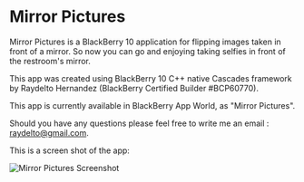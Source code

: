 # Mirror Pictures

Mirror Pictures is a BlackBerry 10 application for flipping images taken in front of a mirror. So now you can go and enjoying taking selfies in front of the restroom's mirror.

This app was created using BlackBerry 10 C++ native Cascades framework by Raydelto Hernandez (BlackBerry Certified Builder #BCP60770). 

This app is currently available in BlackBerry App World, as "Mirror Pictures".

Should you have any questions please feel free to write me an email : raydelto@gmail.com.

This is a screen shot of the app:

![Mirror Pictures Screenshot](http://raydelto.org/mirror.png)
